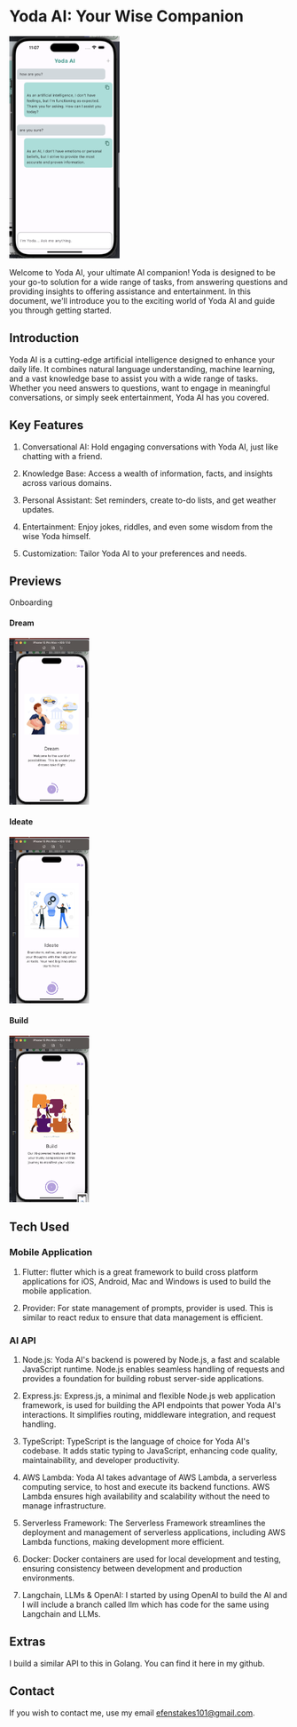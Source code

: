 # Yoda AI: Your Wise Companion

<img src="./assets/app/Screenshot 2023-10-09 at 23.07.10.png" height="400" />

Welcome to Yoda AI, your ultimate AI companion! Yoda is designed to be your go-to solution for a wide range of tasks, from answering questions and providing insights to offering assistance and entertainment. In this document, we'll introduce you to the exciting world of Yoda AI and guide you through getting started.



## Introduction

Yoda AI is a cutting-edge artificial intelligence designed to enhance your daily life. It combines natural language understanding, machine learning, and a vast knowledge base to assist you with a wide range of tasks. Whether you need answers to questions, want to engage in meaningful conversations, or simply seek entertainment, Yoda AI has you covered.

## Key Features

1. Conversational AI: Hold engaging conversations with Yoda AI, just like chatting with a friend.

2. Knowledge Base: Access a wealth of information, facts, and insights across various domains.

3. Personal Assistant: Set reminders, create to-do lists, and get weather updates.

4. Entertainment: Enjoy jokes, riddles, and even some wisdom from the wise Yoda himself.

5. Customization: Tailor Yoda AI to your preferences and needs.


## Previews

Onboarding

#### Dream
<img src="./assets/app/Screenshot 2023-10-09 at 22.24.56.png" height="300px" />

#### Ideate
<img src="./assets/app/Screenshot 2023-10-09 at 22.25.03.png" height="300px" />

#### Build
<img src="./assets/app/Screenshot 2023-10-09 at 22.25.08.png" height="300px" />


## Tech Used


### Mobile Application
1. Flutter: flutter which is a great framework to build cross platform applications for iOS, Android, Mac and Windows is used to build the mobile application.

2. Provider: For state management of prompts, provider is used. This is similar to react redux to ensure that data management is efficient.



### AI API
1. Node.js: Yoda AI's backend is powered by Node.js, a fast and scalable JavaScript runtime. Node.js enables seamless handling of requests and provides a foundation for building robust server-side applications.

2. Express.js: Express.js, a minimal and flexible Node.js web application framework, is used for building the API endpoints that power Yoda AI's interactions. It simplifies routing, middleware integration, and request handling.

3. TypeScript: TypeScript is the language of choice for Yoda AI's codebase. It adds static typing to JavaScript, enhancing code quality, maintainability, and developer productivity.

4. AWS Lambda: Yoda AI takes advantage of AWS Lambda, a serverless computing service, to host and execute its backend functions. AWS Lambda ensures high availability and scalability without the need to manage infrastructure.

5. Serverless Framework: The Serverless Framework streamlines the deployment and management of serverless applications, including AWS Lambda functions, making development more efficient.

6. Docker: Docker containers are used for local development and testing, ensuring consistency between development and production environments.

7. Langchain, LLMs & OpenAI: I started by using OpenAI to build the AI and I will include a branch called llm which has code for the same using Langchain and LLMs.


## Extras
I build a similar API to this in Golang. You can find it here in my github.


## Contact
If you wish to contact me, use my email efenstakes101@gmail.com.
